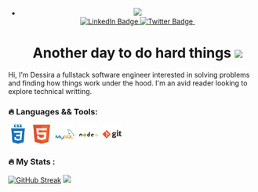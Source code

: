 -  <div id="header" align="center">
      <img src="https://media.giphy.com/media/26tPplGWjN0xLybiU/giphy.gif" width="100"/>
      <div id="badges">
        <a href="www.linkedin.com/in/desire-barine-b53493235">
          <img src="https://img.shields.io/badge/LinkedIn-blue?style=for-the-badge&logo=linkedin&logoColor=white" alt="LinkedIn Badge"/>
        </a>
        <a href="your-twitter-URL">
          <img src="https://img.shields.io/badge/Twitter-blue?style=for-the-badge&logo=twitter&logoColor=white" alt="Twitter Badge"/>
        </a>
        <img src="https://komarev.com/ghpvc/?username=Dessira&style=flat-square&color=blue" alt=""/>
        <h1>
            Another day to do hard things
            <img src="https://media.giphy.com/media/hvRJCLFzcasrR4ia7z/giphy.gif" width="30px"/>
        </h1>
  </div>
  </div>
 <p>Hi, I’m Dessira a fullstack software engineer interested in solving problems and finding how things work under the hood. I'm an avid reader looking to explore technical writting.</p>
 
### :fire: Languages && Tools:

<div>
  <img src="https://github.com/devicons/devicon/blob/master/icons/css3/css3-plain-wordmark.svg"  title="CSS3" alt="CSS" width="40" height="40"/>&nbsp;
  <img src="https://github.com/devicons/devicon/blob/master/icons/html5/html5-original.svg" title="HTML5" alt="HTML" width="40" height="40"/>&nbsp;
  <img src="https://github.com/devicons/devicon/blob/master/icons/mysql/mysql-original-wordmark.svg" title="MySQL"  alt="MySQL" width="40" height="40"/>&nbsp;
  <img src="https://github.com/devicons/devicon/blob/master/icons/nodejs/nodejs-original-wordmark.svg" title="NodeJS" alt="NodeJS" width="40" height="40"/>&nbsp;
  <img src="https://github.com/devicons/devicon/blob/master/icons/git/git-original-wordmark.svg" title="Git" **alt="Git" width="40" height="40"/>&nbsp;
</div>

### :fire: My Stats :
[![GitHub Streak](https://github-readme-streak-stats.herokuapp.com?user=dessira&theme=dark)](https://git.io/streak-stats)
     <img src="https://github-readme-stats.vercel.app/api?username=Dessira&show_icons=true&theme=ADD_THEME_HERE" width="400">
